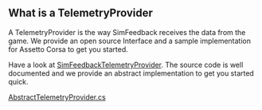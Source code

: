 ## What is a TelemetryProvider

A TelemetryProvider is the way SimFeedback receives the data from the game.
We provide an open source Interface and a sample implementation for Assetto Corsa to get you started.

Have a look at [SimFeedbackTelemetryProvider](../tree/master/Src/SimFeedbackTelemetryProvider).
The source code is well documented and we provide an abstract implementation to get you started quick.

[AbstractTelemetryProvider.cs](../blob/master/Src/SimFeedbackTelemetryProvider/telemetry/AbstractTelemetryProvider.cs)




